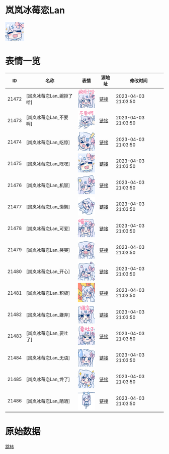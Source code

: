 # 岚岚冰莓恋Lan

<img src="./cover.png" height="60" alt="cover" />

# 表情一览

|ID|名称|表情|源地址|修改时间|
|----|----|----|----|----|
|21472|[岚岚冰莓恋Lan_婉拒了哈]|<img src="./pic/021472_%5B岚岚冰莓恋Lan_婉拒了哈%5D.png" height="60" alt="婉拒了哈"/>|[链接](https://i0.hdslb.com/bfs/garb/502279902dce973c76a5b63b871cd47c577aa384.png)|2023-04-03 21:03:50|
|21473|[岚岚冰莓恋Lan_不要啊]|<img src="./pic/021473_%5B岚岚冰莓恋Lan_不要啊%5D.png" height="60" alt="不要啊"/>|[链接](https://i0.hdslb.com/bfs/garb/a794e46dd0957f6c1b06938964042f8219156b77.png)|2023-04-03 21:03:50|
|21474|[岚岚冰莓恋Lan_吃惊]|<img src="./pic/021474_%5B岚岚冰莓恋Lan_吃惊%5D.png" height="60" alt="吃惊"/>|[链接](https://i0.hdslb.com/bfs/garb/e281764697910f077d75d3be50b1eeb7831a63a8.png)|2023-04-03 21:03:50|
|21475|[岚岚冰莓恋Lan_嘿嘿]|<img src="./pic/021475_%5B岚岚冰莓恋Lan_嘿嘿%5D.png" height="60" alt="嘿嘿"/>|[链接](https://i0.hdslb.com/bfs/garb/3c40a36cfd02815e9af84111ce242c6f3f6511d4.png)|2023-04-03 21:03:50|
|21476|[岚岚冰莓恋Lan_机智]|<img src="./pic/021476_%5B岚岚冰莓恋Lan_机智%5D.png" height="60" alt="机智"/>|[链接](https://i0.hdslb.com/bfs/garb/35e9b7442f428afad3e8816e4411aeb274f9a979.png)|2023-04-03 21:03:50|
|21477|[岚岚冰莓恋Lan_懒懒]|<img src="./pic/021477_%5B岚岚冰莓恋Lan_懒懒%5D.png" height="60" alt="懒懒"/>|[链接](https://i0.hdslb.com/bfs/garb/c29bed541e7956a6ee2dc13799f6e9abf762eab1.png)|2023-04-03 21:03:50|
|21478|[岚岚冰莓恋Lan_可爱]|<img src="./pic/021478_%5B岚岚冰莓恋Lan_可爱%5D.png" height="60" alt="可爱"/>|[链接](https://i0.hdslb.com/bfs/garb/89dc82af66313451041ac6074aaa640da732b18e.png)|2023-04-03 21:03:50|
|21479|[岚岚冰莓恋Lan_哭哭]|<img src="./pic/021479_%5B岚岚冰莓恋Lan_哭哭%5D.png" height="60" alt="哭哭"/>|[链接](https://i0.hdslb.com/bfs/garb/b34645bff266fe3b81714e654ccb6b45a7c20b27.png)|2023-04-03 21:03:50|
|21480|[岚岚冰莓恋Lan_开心]|<img src="./pic/021480_%5B岚岚冰莓恋Lan_开心%5D.png" height="60" alt="开心"/>|[链接](https://i0.hdslb.com/bfs/garb/35a8e941af2aa0bf3c0ae038c2a5234084b676f1.png)|2023-04-03 21:03:50|
|21481|[岚岚冰莓恋Lan_积极]|<img src="./pic/021481_%5B岚岚冰莓恋Lan_积极%5D.png" height="60" alt="积极"/>|[链接](https://i0.hdslb.com/bfs/garb/2a53ce21f9faf932d2e54a626af5ffffcf3c897b.png)|2023-04-03 21:03:50|
|21482|[岚岚冰莓恋Lan_嫌弃]|<img src="./pic/021482_%5B岚岚冰莓恋Lan_嫌弃%5D.png" height="60" alt="嫌弃"/>|[链接](https://i0.hdslb.com/bfs/garb/a75216e2f76b33741201745c6aa8f5a594e6c546.png)|2023-04-03 21:03:50|
|21483|[岚岚冰莓恋Lan_要吐了]|<img src="./pic/021483_%5B岚岚冰莓恋Lan_要吐了%5D.png" height="60" alt="要吐了"/>|[链接](https://i0.hdslb.com/bfs/garb/6868c02d8a47b3de679d461740e10d583b780b68.png)|2023-04-03 21:03:50|
|21484|[岚岚冰莓恋Lan_无语]|<img src="./pic/021484_%5B岚岚冰莓恋Lan_无语%5D.png" height="60" alt="无语"/>|[链接](https://i0.hdslb.com/bfs/garb/6f2bf05901ffc0a5c0e498cefaee85c9606dd8ab.png)|2023-04-03 21:03:50|
|21485|[岚岚冰莓恋Lan_馋了]|<img src="./pic/021485_%5B岚岚冰莓恋Lan_馋了%5D.png" height="60" alt="馋了"/>|[链接](https://i0.hdslb.com/bfs/garb/e2ced9aa9997dff27286f76da8fb716cbefef794.png)|2023-04-03 21:03:50|
|21486|[岚岚冰莓恋Lan_晒晒]|<img src="./pic/021486_%5B岚岚冰莓恋Lan_晒晒%5D.png" height="60" alt="晒晒"/>|[链接](https://i0.hdslb.com/bfs/garb/60511fc6b8590e782c0fb30af030d42503534a57.png)|2023-04-03 21:03:50|

# 原始数据

[跳转](./raw.json)

